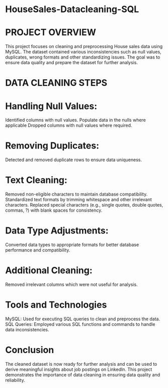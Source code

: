 # HouseSales-Datacleaning-SQL

# PROJECT OVERVIEW

This project focuses on cleaning and preprocessing House sales data using MySQL. The dataset contained various inconsistencies such as null values, duplicates, wrong formats and other standardizing issues. The goal was to ensure data quality and prepare the dataset for further analysis.

# DATA CLEANING STEPS

# Handling Null Values:

Identified columns with null values.
Populate data in the nulls where applicable
Dropped columns with null values where required.

# Removing Duplicates:

Detected and removed duplicate rows to ensure data uniqueness.

# Text Cleaning:

Removed non-eligible characters to maintain database compatibility.
Standardized text formats by trimming whitespace and other irrelevant characters.
Replaced special characters (e.g., single quotes, double quotes, commas, ?) with blank spaces for consistency.

# Data Type Adjustments:

Converted data types to appropriate formats for better database performance and compatibility.

# Additional Cleaning:
Removed irrelevant columns which were not useful for analysis.

# Tools and Technologies

MySQL: Used for executing SQL queries to clean and preprocess the data.
SQL Queries: Employed various SQL functions and commands to handle data inconsistencies.

# Conclusion

The cleaned dataset is now ready for further analysis and can be used to derive meaningful insights about job postings on LinkedIn. This project demonstrates the importance of data cleaning in ensuring data quality and reliability.
